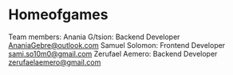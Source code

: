 # Homeofgames

Team members:
Anania G/tsion: Backend Developer <AnaniaGebre@outlook.com>
Samuel Solomon: Frontend Developer <sami.so10m0@gmail.com>
Zerufael Aemero: Backend Developer <zerufaelaemero@gmail.com>
